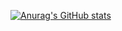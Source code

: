 [![Anurag's GitHub stats](https://github-readme-stats.vercel.app/api?username=c-gastrock)](https://github.com/anuraghazra/github-readme-stats)

<!--
**c-gastrock/c-gastrock** is a ✨ _special_ ✨ repository because its `README.md` (this file) appears on your GitHub profile.

Here are some ideas to get you started:

- 🔭 I’m currently working on ...
- 🌱 I’m currently learning ...
- 👯 I’m looking to collaborate on ...
- 🤔 I’m looking for help with ...
- 💬 Ask me about ...
- 📫 How to reach me: ...
- 😄 Pronouns: ...
- ⚡ Fun fact: ...
-->
